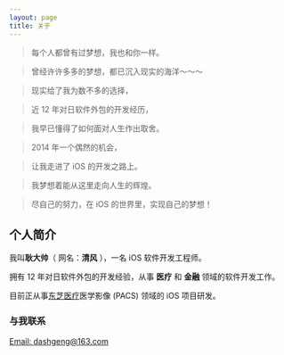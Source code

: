 ```yaml
---
layout: page
title: 关于
---
```


>每个人都曾有过梦想，我也和你一样。

>曾经许许多多的梦想，都已沉入现实的海洋～～～

>现实给了我为数不多的选择，

>近 12 年对日软件外包的开发经历，

>我早已懂得了如何面对人生作出取舍。

>2014 年一个偶然的机会，

>让我走进了 iOS 的开发之路上。

>我梦想着能从这里走向人生的辉煌。

>尽自己的努力，在 iOS 的世界里，实现自己的梦想！


## 个人简介

我叫**耿大帅**（ 网名：**清风** ），一名 iOS 软件开发工程师。

拥有 12 年对日软件外包的开发经验，从事 **医疗** 和 **金融** 领域的软件开发工作。

目前正从事[东芝医疗](http://www.toshiba-medical.co.jp)医学影像 (PACS) 领域的 iOS 项目研发。

### 与我联系

[Email: dashgeng@163.com](mailto:dashgeng@163.com)

